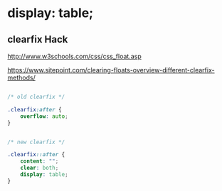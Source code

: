 # display: table;




## clearfix Hack  

http://www.w3schools.com/css/css_float.asp

https://www.sitepoint.com/clearing-floats-overview-different-clearfix-methods/




```css

/* old clearfix */

.clearfix:after {
    overflow: auto;
}


/* new clearfix */

.clearfix::after {
    content: "";
    clear: both;
    display: table;
}


  

``` 













